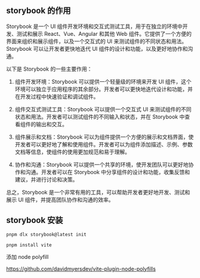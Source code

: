 ## storybook 的作用

Storybook 是一个 UI 组件开发环境和交互式测试工具，用于在独立的环境中开发、测试和展示 React、Vue、Angular 和其他 Web 组件。它提供了一个方便的界面来组织和展示组件，以及一个交互式的 UI 来测试组件的不同状态和用法。Storybook 可以让开发者更快地迭代 UI 组件的设计和功能，以及更好地协作和沟通。

以下是 Storybook 的一些主要作用：

1. 组件开发环境：Storybook 可以提供一个轻量级的环境来开发 UI 组件，这个环境可以独立于应用程序的其余部分。开发者可以更快地迭代设计和功能，并在开发过程中快速验证和调试组件。

2. 组件交互式测试工具：Storybook 可以提供一个交互式 UI 来测试组件的不同状态和用法。开发者可以测试组件的不同输入和状态，并在 Storybook 中查看组件的输出和交互。

3. 组件展示和文档：Storybook 可以为组件提供一个方便的展示和文档界面，使开发者可以更好地了解和使用组件。开发者可以为组件添加描述、示例、参数文档等信息，使组件的使用更加规范和易于理解。

4. 协作和沟通：Storybook 可以提供一个共享的环境，使开发团队可以更好地协作和沟通。开发者可以在 Storybook 中分享组件的设计和功能，收集反馈和建议，并进行讨论和决策。

总之，Storybook 是一个非常有用的工具，可以帮助开发者更好地开发、测试和展示 UI 组件，并提高团队协作和沟通的效率。

## storybook 安装

```
pnpm dlx storybook@latest init

pnpm install vite

```

添加 node polyfill

https://github.com/davidmyersdev/vite-plugin-node-polyfills

